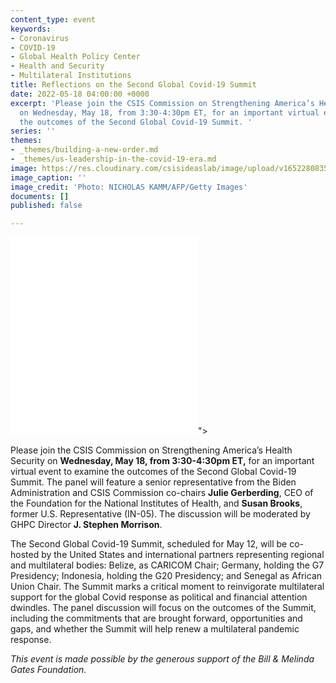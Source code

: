 ```yaml
---
content_type: event
keywords:
- Coronavirus
- COVID-19
- Global Health Policy Center
- Health and Security
- Multilateral Institutions
title: Reflections on the Second Global Covid-19 Summit
date: 2022-05-18 04:00:00 +0000
excerpt: 'Please join the CSIS Commission on Strengthening America’s Health Security
  on Wednesday, May 18, from 3:30-4:30pm ET, for an important virtual event to examine
  the outcomes of the Second Global Covid-19 Summit. '
series: ''
themes:
- _themes/building-a-new-order.md
- _themes/us-leadership-in-the-covid-19-era.md
image: https://res.cloudinary.com/csisideaslab/image/upload/v1652280835/health-commission/GettyImages-1237434872_cpnt6w.jpg
image_caption: ''
image_credit: 'Photo: NICHOLAS KAMM/AFP/Getty Images'
documents: []
published: false

---
```

<div class="video-wrapper post-feature-video"> <iframe allow="autoplay; encrypted-media" allowfullscreen="" frameborder="0" src="<iframe width="560" height="315" src="https://www.youtube.com/embed/wVr3GEC7D1o" title="YouTube video player" frameborder="0" allow="accelerometer; autoplay; clipboard-write; encrypted-media; gyroscope; picture-in-picture" allowfullscreen></iframe>"></iframe> </div>

Please join the CSIS Commission on Strengthening America’s Health Security on **Wednesday, May 18, from 3:30-4:30pm ET,** for an important virtual event to examine the outcomes of the Second Global Covid-19 Summit. The panel will feature a senior representative from the Biden Administration and CSIS Commission co-chairs **Julie Gerberding**, CEO of the Foundation for the National Institutes of Health, and **Susan Brooks**, former U.S. Representative (IN-05). The discussion will be moderated by GHPC Director **J. Stephen Morrison**.

The Second Global Covid-19 Summit, scheduled for May 12, will be co-hosted by the United States and international partners representing regional and multilateral bodies: Belize, as CARICOM Chair; Germany, holding the G7 Presidency; Indonesia, holding the G20 Presidency; and Senegal as African Union Chair. The Summit marks a critical moment to reinvigorate multilateral support for the global Covid response as political and financial attention dwindles. The panel discussion will focus on the outcomes of the Summit, including the commitments that are brought forward, opportunities and gaps, and whether the Summit will help renew a multilateral pandemic response.

_This event is made possible by the generous support of the Bill & Melinda Gates Foundation._